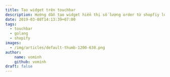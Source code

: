 ```yaml
---
title: Tạo widget trên touchbar
description: Hướng dẫn tạo widget hiển thị số lượng order từ shopfiy lên touchbar
date: 2019-03-08T14:13:39+07:00
tags: 
  - touchbar
  - golang
  - shopify
images:
  - /img/articles/default-thumb-1200-630.png
author:
    name: vominh
    github: vominh
draft: false
---
```


